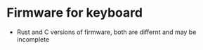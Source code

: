 # Firmware for keyboard

* Rust and C versions of firmware, both are differnt and may be incomplete
